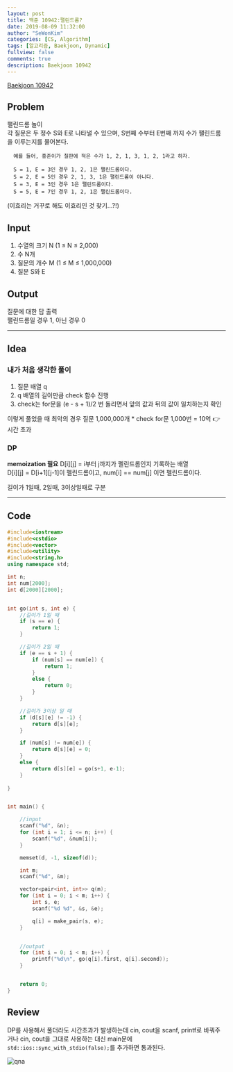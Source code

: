 ```yaml
---
layout: post
title: 백준 10942:팰린드롬?
date: 2019-08-09 11:32:00
author: "SeWonKim"
categories: [CS, Algorithm]
tags: [알고리즘, Baekjoon, Dynamic]
fullview: false
comments: true
description: Baekjoon 10942
---
```


[Baekjoon 10942](https://www.acmicpc.net/problem/10942)         


## Problem 
  팰린드롬 놀이    
  각 질문은 두 정수 S와 E로 나타낼 수 있으며, S번째 수부터 E번째 까지 수가 팰린드롬을 이루는지를 물어본다.

  ```
    예를 들어, 홍준이가 칠판에 적은 수가 1, 2, 1, 3, 1, 2, 1라고 하자.

    S = 1, E = 3인 경우 1, 2, 1은 팰린드롬이다.
    S = 2, E = 5인 경우 2, 1, 3, 1은 팰린드롬이 아니다.
    S = 3, E = 3인 경우 1은 팰린드롬이다.
    S = 5, E = 7인 경우 1, 2, 1은 팰린드롬이다.
  ```
  (이효리는 거꾸로 해도 이효리인 것 찾기...?!)


## Input
 1. 수열의 크기 N (1 ≤ N ≤ 2,000)
 2. 수 N개
 3. 질문의 개수 M (1 ≤ M ≤ 1,000,000)
 4. 질문 S와 E



## Output
  질문에 대한 답 출력   
  팰린드롬일 경우 1, 아닌 경우 0

------


## Idea
### 내가 처음 생각한 풀이
  1. 질문 배열 q
  2. q 배열의 길이만큼 check 함수 진행
  3. check는 for문을 (e - s + 1)/2 번 돌리면서 앞의 값과 뒤의 값이 일치하는지 확인

  이렇게 풀었을 때 최악의 경우 질문 1,000,000개 * check for문 1,000번 = 10억 👉 시간 초과

### DP
  **memoization 필요**
  D[i][j] = i부터 j까지가 펠린드롬인지 기록하는 배열    
  D[i][j] = D[i+1][j-1]이 펠린드롬이고, num[i] == num[j] 이면 펠린드롬이다.

  길이가 1일때, 2일때, 3이상일때로 구분



------



## Code
```cpp
#include<iostream>
#include<cstdio>
#include<vector>
#include<utility>
#include<string.h>
using namespace std;

int n;
int num[2000];
int d[2000][2000];


int go(int s, int e) {
	//길이가 1일 때
	if (s == e) {
		return 1;
	}

	//길이가 2일 때
	if (e == s + 1) {
		if (num[s] == num[e]) {
			return 1;
		}
		else {
			return 0;
		}
	}

	//길이가 3이상 일 때
	if (d[s][e] != -1) {
		return d[s][e];
	}

	if (num[s] != num[e]) {
		return d[s][e] = 0;
	}
	else {
		return d[s][e] = go(s+1, e-1);
	}
			
}


int main() {

	//input
	scanf("%d", &n);
	for (int i = 1; i <= n; i++) {
		scanf("%d", &num[i]);
	}

	memset(d, -1, sizeof(d));

	int m;
	scanf("%d", &m);

	vector<pair<int, int>> q(m);
	for (int i = 0; i < m; i++) {
		int s, e;
		scanf("%d %d", &s, &e);

		q[i] = make_pair(s, e);
	}


	//output
	for (int i = 0; i < m; i++) {
		printf("%d\n", go(q[i].first, q[i].second));
	}


	return 0;
}
```

## Review
  DP를 사용해서 풀더라도 시간초과가 발생하는데 cin, cout을 scanf, printf로 바꿔주거나
  cin, cout을 그대로 사용하는 대신 main문에 `std::ios::sync_with_stdio(false);`를 추가하면 통과된다.
  
  ![qna](https://3.bp.blogspot.com/-35rGcs0He9I/V5OMGlVayUI/AAAAAAAAPQ8/i-9Kah3CibkcbpkuYjErqeLG0X6DqrVuwCLcB/s1600/cincout.PNG)
